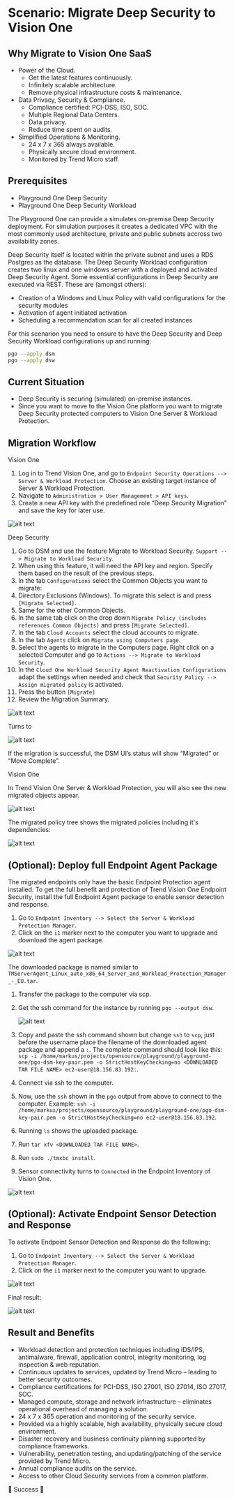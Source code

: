 # Scenario: Migrate Deep Security to Vision One

## Why Migrate to Vision One SaaS

- Power of the Cloud.
    - Get the latest features continuously.
    - Infinitely scalable architecture.
    - Remove physical infrastructure costs & maintenance.
- Data Privacy, Security & Compliance.
    - Compliance certified: PCI-DSS, ISO, SOC.
    - Multiple Regional Data Centers.
    - Data privacy.
    - Reduce time spent on audits.
- Simplified Operations & Monitoring.
    - 24 x 7 x 365 always available.
    - Physically secure cloud environment.
    - Monitored by Trend Micro staff.

## Prerequisites

- Playground One Deep Security
- Playground One Deep Security Workload

The Playground One can provide a simulates on-premise Deep Security deployment. For simulation purposes it creates a dedicated VPC with the most commonly used architecture, private and public subnets accross two availability zones. 

Deep Security itself is located within the private subnet and uses a RDS Postgres as the database. The Deep Security Workload configuration creates two linux and one windows server with a deployed and activated Deep Security Agent. Some essential configurations in Deep Security are executed via REST. These are (amongst others):

- Creation of a Windows and Linux Policy with valid configurations for the security modules
- Activation of agent initiated activation
- Scheduling a recommendation scan for all created instances

For this scenarion you need to ensure to have the Deep Security and Deep Security Workload configurations up and running:

```sh
pgo --apply dsm
pgo --apply dsw
```

## Current Situation

- Deep Security is securing (simulated) on-premise instances.
- Since you want to move to the Vision One platform you want to migrate Deep Security protected computers to Vision One Server & Workload Protection.

## Migration Workflow

Vision One

1. Log in to Trend Vision One, and go to `Endpoint Security Operations --> Server & Workload Protection`. Choose an existing target instance of Server & Workload Protection.
2. Navigate to `Administration > User Management > API keys`.
3. Create a new API key with the predefined role “Deep Security Migration” and save the key for later use.

![alt text](images/ds-migrate-00.png "API Key")

Deep Security

1. Go to DSM and use the feature Migrate to Workload Security. `Support --> Migrate to Workload Security`.
2. When using this feature, it will need the API key and region. Specify them based on the result of the previous steps.
3. In the tab `Configurations` select the Common Objects you want to migrate:
4. Directory Exclusions (Windows). To migrate this select is and press `[Migrate Selected]`.
5. Same for the other Common Objects.
6. In the same tab click on the drop down `Migrate Policy (includes references Common Objects)` and press `[Migrate Selected]`.
7. In the tab `Cloud Accounts` select the cloud accounts to migrate.
8. In the tab `Agents` click on `Migrate using Computers page`.
9.  Select the agents to migrate in the Computers page. Right click on a selected Computer and go to `Actions --> Migrate to Workload Security`.
10. In the `Cloud One Workload Security Agent Reactivation Configurations` adapt the settings when needed and check that `Security Policy --> Assign migrated policy` is activated.
11. Press the button `[Migrate]`
12. Review the Migration Summary.

![alt text](images/ds-migrate-01.png "Moving")

Turns to

![alt text](images/ds-migrate-02.png "Complete")

If the migration is successful, the DSM UI’s status will show “Migrated” or “Move Complete”. 

Vision One

In Trend Vision One Server & Workload Protection, you will also see the new migrated objects appear.

![alt text](images/ds-migrate-03.png "Migrated")

The migrated policy tree shows the migrated policies including it's dependencies:

![alt text](images/ds-migrate-04.png "Policy Tree")

## (Optional): Deploy full Endpoint Agent Package

The migrated endpoints only have the basic Endpoint Protection agent installed. To get the full benefit and protection of Trend Vision One Endpoint Security, install the full Endpoint Agent package to enable sensor detection and response.

1. Go to `Endpoint Inventory --> Select the Server & Workload Protection Manager`.
2. Click on the `i1` marker next to the computer you want to upgrade and download the agent package.

![alt text](images/ds-migrate-05.png "Agent Package")

The downloaded package is named similar to `TMServerAgent_Linux_auto_x86_64_Server_and_Workload_Protection_Manager_-_EU.tar`. 

1. Transfer the package to the computer via scp.
2. Get the ssh command for the instance by running `pgo --output dsw`.

   ![alt text](images/ds-migrate-06.png "Output")

3. Copy and paste the ssh command shown but change `ssh` to `scp`, just before the username place the filename of the downloaded agent package and append a `:`. The complete command should look like this: `scp -i /home/markus/projects/opensource/playground/playground-one/pgo-dsm-key-pair.pem -o StrictHostKeyChecking=no <DOWNLOADED TAR FILE NAME> ec2-user@18.156.83.192:`.
4.  Connect via ssh to the computer.
5. Now, use the `ssh` shown in the `pgo` output from above to connect to the computer. Example: `ssh -i /home/markus/projects/opensource/playground/playground-one/pgo-dsm-key-pair.pem -o StrictHostKeyChecking=no ec2-user@18.156.83.192`.
6. Running `ls` shows the uploaded package.
7. Run `tar xfv <DOWNLOADED TAR FILE NAME>`.
8. Run `sudo ./tmxbc install`.
9.  Sensor connectivity turns to `Connected` in the Endpoint Inventory of Vision One.

   ![alt text](images/ds-migrate-07.png "Connected")

## (Optional): Activate Endpoint Sensor Detection and Response

To activate Endpoint Sensor Detection and Response do the following:

1. Go to `Endpoint Inventory --> Select the Server & Workload Protection Manager`.
2. Click on the `i1` marker next to the computer you want to upgrade.

![alt text](images/ds-migrate-08.png "Recommended Actions")

Final result:

![alt text](images/ds-migrate-09.png "Agent Package")

## Result and Benefits

- Workload detection and protection techniques including IDS/IPS, antimalware, firewall, application control, integrity monitoring, log inspection & web reputation.
- Continuous updates to services, updated by Trend Micro – leading to better security outcomes.
- Compliance certifications for PCI-DSS, ISO 27001, ISO 27014, ISO 27017, SOC.
- Managed compute, storage and network infrastructure – eliminates operational overhead of managing a solution.
- 24 x 7 x 365 operation and monitoring of the security service.
- Provided via a highly scalable, high availability, physically secure cloud environment.
- Disaster recovery and business continuity planning supported by compliance frameworks.
- Vulnerability, penetration testing, and updating/patching of the service provided by Trend Micro.
- Annual compliance audits on the service.
- Access to other Cloud Security services from a common platform.

🎉 Success 🎉
